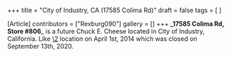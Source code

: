 +++
title = "City of Industry, CA (17585 Colima Rd)"
draft = false
tags = [ ]

[Article]
contributors = ["Rexburg090"]
gallery = []
+++
**_17585 Colima Rd, Store #806**_ is a future Chuck E. Cheese located in City of Industry, California. Like [\2](\1) location on April 1st, 2014 which was closed on September 13th, 2020.
